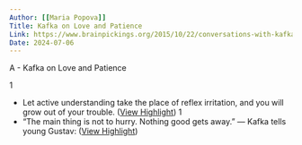 ```yaml
---
Author: [[Maria Popova]]
Title: Kafka on Love and Patience
Link: https://www.brainpickings.org/2015/10/22/conversations-with-kafka-love-patience/
Date: 2024-07-06
---
```

A - Kafka on Love and Patience

1
- Let active understanding take the place of reflex irritation, and you will grow out of your trouble. ([View Highlight](https://instapaper.com/read/1425423680/16836422))
1
- “The main thing is not to hurry. Nothing good gets away.” — Kafka tells young Gustav: ([View Highlight](https://instapaper.com/read/1425423680/16836423))
